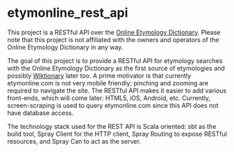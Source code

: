 etymonline_rest_api
===================

This project is a RESTful API over the [Online Etymology Dictionary](http://www.etymonline.com/).
Please note that this project is not affiliated with the owners and operators of the Online Etymology Dictionary
in any way.

The goal of this project is to provide a RESTful API for etymology searches with the Online Etymology Dictionary
as the first source of etymologies and possibly [Wiktionary](http://en.wiktionary.org/) later too. A prime motivator
is that currently etymonline.com is not very mobile friendly; pinching and zooming are required to navigate the site.
The RESTful API makes it easier to add various front-ends, which will come later: HTML5, iOS, Android, etc.
Currently, screen-scraping is used to query etymonline.com since this API does not have database access.

The technology stack used for the REST API is Scala oriented: sbt as the build tool, Spray Client for the
HTTP client, Spray Routing to expose RESTful resources, and Spray Can to act as the server.